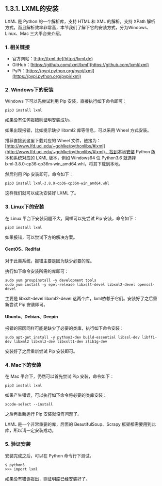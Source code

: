## 1.3.1. LXML的安装

LXML 是 Python 的一个解析库，支持 HTML 和 XML 的解析，支持 XPath 解析方式，而且解析效率非常高，本节我们了解下它的安装方式，分为Windows、Linux、Mac 三大平台来介绍。

### 1. 相关链接

* 官方网站：[http://lxml.de](http://lxml.de)
* GitHub：[https://github.com/lxml/lxml](https://github.com/lxml/lxml)
* PyPi：[https://pypi.python.org/pypi/lxml](https://pypi.python.org/pypi/lxml)

### 2. Windows下的安装

Windows 下可以先尝试利用 Pip 安装，直接执行如下命令即可：

```
pip3 install lxml
```

如果没有任何报错则证明安装成功。

如果出现报错，比如提示缺少 libxml2 库等信息，可以采用 Wheel 方式安装。

推荐直接到这里下载对应的 Wheel 文件，链接为：[http://www.lfd.uci.edu/~gohlke/pythonlibs/#lxml](http://www.lfd.uci.edu/~gohlke/pythonlibs/#lxml)，找到本地安装 Python 版本和系统对应的 LXML 版本，例如 Windows64 位 Python3.6 就选择 lxml‑3.8.0‑cp36‑cp36m‑win_amd64.whl，将其下载到本地。

然后利用 Pip 安装即可，命令如下：

```
pip3 install lxml‑3.8.0‑cp36‑cp36m‑win_amd64.whl
```

这样我们就可以成功安装好 LXML 了。

### 3. Linux下的安装

在 Linux 平台下安装问题不大，同样可以先尝试 Pip 安装，命令如下：

```
pip3 install lxml
```

如果报错，可以尝试下方的解决方案。

#### CentOS、RedHat

对于此类系统，报错主要是因为缺少必要的库。

执行如下命令安装所需的库即可：

```
sudo yum groupinstall -y development tools
sudo yum install -y epel-release libxslt-devel libxml2-devel openssl-devel
```

主要是 libxslt-devel libxml2-devel 这两个库，lxml依赖于它们。安装好了之后重新尝试 Pip 安装即可。

#### Ubuntu、Debian、Deepin

报错的原因同样可能是缺少了必要的类库，执行如下命令安装：

```
sudo apt-get install -y python3-dev build-essential libssl-dev libffi-dev libxml2 libxml2-dev libxslt1-dev zlib1g-dev
```

安装好了之后重新尝试 Pip 安装即可。

### 4. Mac下的安装

在 Mac 平台下，仍然可以首先尝试 Pip 安装，命令如下：

```
pip3 install lxml
```

如果产生错误，可以执行如下命令将必要的类库安装：

```
xcode-select --install
```

之后再重新运行 Pip 安装就没有问题了。

LXML 是一个非常重要的库，后面的 BeautifulSoup、Scrapy 框架都需要用到此库，所以请一定安装成功。

### 5. 验证安装

安装完成之后，可以在 Python 命令行下测试。

```
$ python3
>>> import lxml
```

如果没有错误报出，则证明库已经安装好了。
